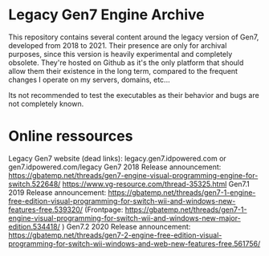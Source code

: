 # Legacy Gen7 Engine Archive

This repository contains several content around the legacy version of Gen7, developed from 2018 to 2021.
Their presence are only for archival purposes, since this version is heavily experimental and completely obsolete. They're hosted on Github as it's the only platform that should allow them their existence in the long term, compared to the frequent changes I operate on my servers, domains, etc...

Its not recommended to test the executables as their behavior and bugs are not completely known.

# Online ressources

Legacy Gen7 website (dead links): legacy.gen7.idpowered.com or gen7.idpowered.com/legacy
Gen7 2018 Release announcement: https://gbatemp.net/threads/gen7-engine-visual-programming-engine-for-switch.522648/
https://www.vg-resource.com/thread-35325.html
Gen7.1 2019 Release announcement: https://gbatemp.net/threads/gen7-1-engine-free-edition-visual-programming-for-switch-wii-and-windows-new-features-free.539320/ (Frontpage: https://gbatemp.net/threads/gen7-1-engine-visual-programming-for-switch-wii-and-windows-new-major-edition.534418/ )
Gen7.2 2020 Release announcement: https://gbatemp.net/threads/gen7-2-engine-free-edition-visual-programming-for-switch-wii-windows-and-web-new-features-free.561756/
